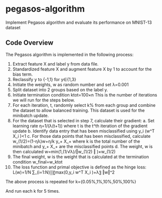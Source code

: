 # pegasos-algorithm
Implement Pegasos algorithm and evaluate its performance on MNIST-13 dataset

## Code Overview
The Pegasos algorithm is implemented in the following process:
1. Extract feature X and label y from data file.
2. Standardized feature X and augment feature X by 1 to account for the bias term.
3. Reclassify y to {-1,1} for y∈{1,3}
4. Initiate the weights, w as random number and set λ=0.001
5. Split dataset into 2 groups based on the label y.
6. Initiate termination condition
    ktot=100×n
   This is the number of iterations we will run for the steps below.
7. For each iteration, t, randomly select k% from each group and combine the dataset to allow balanced training. This dataset is used for the minibatch update.
8. For the dataset that is selected in step 7, calculate their gradient:
   a. Set learning rate η=1/(λ(t+1)) where t is the t^th  iteration of the gradient update
   b. Identify data entry that has been misclassified using y_i (w^T X_i )<1
   c. For those data points that has been misclassified, calculate w_(1/2)=(1-ηλ)w+η/k y_+ X_+ where k is the total number of the minibatch and y_+ X_+  are the misclassified points
   d. The weight, w is then calculated w=min⁡(1,(1/√λ)/‖w_(1/2) ‖ )×w_(1/2)
9. The final weight, w is the weight that is calculated at the termination condition w_final=w_ktot
10. The loss function and primal objective is defined as the hinge loss: L(w)=1/N ∑_(i=1:N)▒〖max⁡(0,y_i w^T X_i )+λ〗 ‖w‖^2

The above process is repeated for
k={0.05%,1%,10%,50%,100%}

And run each k for 5 times.
